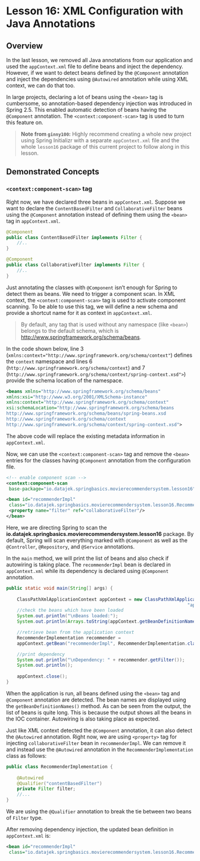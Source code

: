 # Lesson 16: XML Configuration with Java Annotations

## Overview

In the last lesson, we removed all Java annotations from our application and used the `appContext.xml` file to define beans and inject the dependency. However, if we want to detect beans defined by the `@Component` annotation and inject the dependencies using `@Autowired` annotation while using XML context, we can do that too.

In large projects, declaring a lot of beans using the `<bean>` tag is cumbersome, so annotation-based dependency injection was introduced in Spring 2.5. This enabled automatic detection of beans having the `@Component` annotation. The `<context:component-scan>` tag is used to turn this feature on.

> __Note from `ginny100`:__ Highly recommend creating a whole new project using Spring Initializr with a separate `appContext.xml` file and the whole `lesson16` package of this current project to follow along in this lesson.

## Demonstrated Concepts

### `<context:component-scan>` tag

Right now, we have declared three beans in `appContext.xml`. Suppose we want to declare the `ContentBasedFilter` and `CollaborativeFilter` beans using the `@Component` annotation instead of defining them using the `<bean>` tag in `appContext.xml`.

```java
@Component
public class ContentBasedFilter implements Filter {
    //..
}
```

```java
@Component
public class CollaborativeFilter implements Filter {
    //..
}
```

Just annotating the classes with `@Component` isn’t enough for Spring to detect them as beans. We need to trigger a component scan. In XML context, the `<context:component-scan>` tag is used to activate component scanning. To be able to use this tag, we will define a new schema and provide a shortcut name for it as context in `appContext.xml`.

> By default, any tag that is used without any namespace (like `<bean>`) belongs to the default schema, which is http://www.springframework.org/schema/beans.

In the code shown below, line 3 (`xmlns:context="http://www.springframework.org/schema/context"`) defines the `context` namespace and lines 6 (`http://www.springframework.org/schema/context`) and 7 (`http://www.springframework.org/schema/context/spring-context.xsd">`) provide the schema location of the namespace.

```xml
<beans xmlns="http://www.springframework.org/schema/beans"
xmlns:xsi="http://www.w3.org/2001/XMLSchema-instance"
xmlns:context="http://www.springframework.org/schema/context"
xsi:schemaLocation="http://www.springframework.org/schema/beans
http://www.springframework.org/schema/beans/spring-beans.xsd
http://www.springframework.org/schema/context
http://www.springframework.org/schema/context/spring-context.xsd">
```

The above code will replace the existing metadata information in `appContext.xml`.

Now, we can use the `<context:component-scan>` tag and remove the `<bean>` entries for the classes having `@Component` annotation from the configuration file.

```xml
<!-- enable component scan -->
<context:component-scan
 base-package="io.datajek.springbasics.movierecommendersystem.lesson16" />

<bean id="recommenderImpl" 
 class="io.datajek.springbasics.movierecommendersystem.lesson16.RecommenderImplementation">
 <property name="filter" ref="collaborativeFilter"/>
</bean>
```

Here, we are directing Spring to scan the __io.datajek.springbasics.movierecommendersystem.lesson16__ package. By default, Spring will scan everything marked with `@Component` as well as the `@Controller`, `@Repository`, and `@Service` annotations.

In the `main` method, we will print the list of beans and also check if autowiring is taking place. The `recommenderImpl` bean is declared in `appContext.xml` while its dependency is declared using `@Component` annotation.

```java
public static void main(String[] args) {
    
    ClassPathXmlApplicationContext appContext = new ClassPathXmlApplicationContext(
                                                                    "appContext.xml");
    //check the beans which have been loaded
    System.out.println("\nBeans loaded:");
    System.out.println(Arrays.toString(appContext.getBeanDefinitionNames()));

    //retrieve bean from the application context
    RecommenderImplementation recommender = 
    appContext.getBean("recommenderImpl", RecommenderImplementation.class);

    //print dependency
    System.out.println("\nDependency: " + recommender.getFilter());
    System.out.println();
 
    appContext.close();
}
```

When the application is run, all beans defined using the `<bean>` tag and `@Component` annotation are detected. The bean names are displayed using the `getBeanDefinitionNames()` method. As can be seen from the output, the list of beans is quite long. This is because the output shows all the beans in the IOC container. Autowiring is also taking place as expected.

Just like XML context detected the `@Component` annotation, it can also detect the `@Autowired` annotation. Right now, we are using `<property>` tag for injecting `collaborativeFilter` bean in `recommenderImpl`. We can remove it and instead use the `@Autowired` annotation in the `RecommenderImplementation` class as follows:

```java
public class RecommenderImplementation {
 
    @Autowired
    @Qualifier("contentBasedFilter")
    private Filter filter;
    //...
}
```

We are using the `@Qualifier` annotation to break the tie between two beans of `Filter` type.

After removing dependency injection, the updated bean definition in `appContext.xml` is:

```xml
<bean id="recommenderImpl" 
 class="io.datajek.springbasics.movierecommendersystem.lesson16.RecommenderImplementation"/>
```